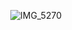 <div align="center">

![IMG_5270](https://github.com/Yashmaheshwari0502/Yashmaheshwari0502/assets/76582161/0ec0f9c0-9240-4bdb-a747-124e75dbea97)





